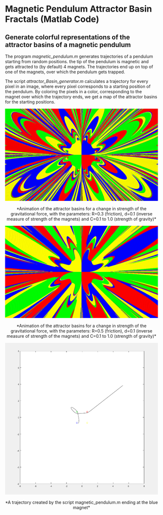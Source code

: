 # Magnetic Pendulum Attractor Basin Fractals (Matlab Code)
## Generate colorful representations of the attractor basins of a magnetic pendulum

The program *magnetic_pendulum.m* generates trajectories of a pendulum starting from random positions. the tip of the pendulum is magnetic and gets attracted to (by default) 4 magnets. 
The trajectories end up on top of one of the magnets, over which the pendulum gets trapped. 

The script *attractor_Basin_generator.m* calculates a trajectory for every pixel in an image, where every pixel corresponds to a starting position of the pendulum. By coloring the pixels in a color, corresponding to the magnet over which the trajectory ends, we get a map of the attractor basins for the starting positions.

<p align="center">
<img src="https://github.com/Ntropic/Physics/blob/master/Magnetic_Pendulum_Attractor_Fractal/magnetic_pendulum_attractor_1080_608_0_0_8_0.3_0.1.gif?raw=true" width="540" height="304" />
</p>
<p align="center"> 
*Animation of the attractor basins for a change in strength of the gravitational force, with the parameters: R=0.3 (friction), d=0.1 (inverse measure of strength of the magnets) and C=0.1 to 1.0 (strength of gravity)*
</p>

<p align="center">
<img src="https://github.com/Ntropic/Physics/blob/master/Magnetic_Pendulum_Attractor_Fractal/magnetic_pendulum_attractor_1080_608_0_0_8_0.5_0.1.gif?raw=true" width="540" height="304" />
</p>
<p align="center"> 
*Animation of the attractor basins for a change in strength of the gravitational force, with the parameters: R=0.5 (friction), d=0.1 (inverse measure of strength of the magnets) and C=0.1 to 1.0 (strength of gravity)*
</p>

<p align="center">
<img src="https://github.com/Ntropic/Physics/blob/master/Magnetic_Pendulum_Attractor_Fractal/trajectory.png?raw=true" width="540" height="500" />
</p>
<p align="center">
*A trajectory created by the script magnetic_pendulum.m ending at the blue magnet*
</p>
